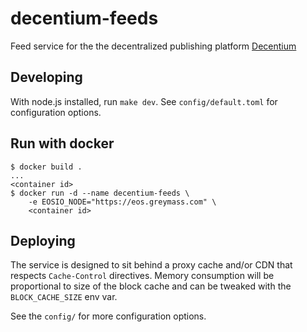 
decentium-feeds
===============

Feed service for the the decentralized publishing platform [Decentium](https://decentium.org)

Developing
----------

With node.js installed, run `make dev`. See `config/default.toml` for configuration options.

Run with docker
---------------

```
$ docker build .
...
<container id>
$ docker run -d --name decentium-feeds \
    -e EOSIO_NODE="https://eos.greymass.com" \
    <container id>
```

Deploying
---------

The service is designed to sit behind a proxy cache and/or CDN that respects `Cache-Control` directives. Memory consumption will be proportional to size of the block cache and can be tweaked with the `BLOCK_CACHE_SIZE` env var.

See the `config/` for more configuration options.